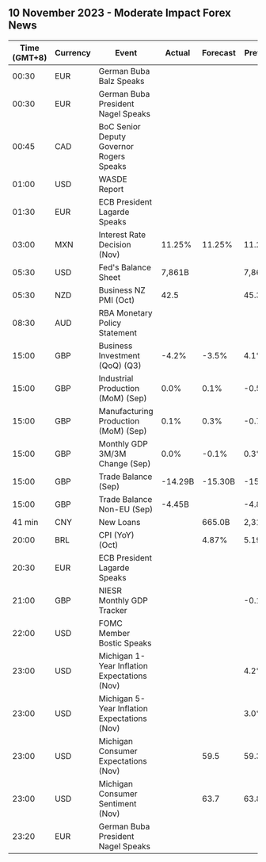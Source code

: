 ## 10 November 2023 - Moderate Impact Forex News

| Time (GMT+8) | Currency | Event | Actual | Forecast | Previous |
|------|----------|-------|--------|----------|----------|
| 00:30 | EUR | German Buba Balz Speaks |  |  |  |
| 00:30 | EUR | German Buba President Nagel Speaks |  |  |  |
| 00:45 | CAD | BoC Senior Deputy Governor Rogers Speaks |  |  |  |
| 01:00 | USD | WASDE Report |  |  |  |
| 01:30 | EUR | ECB President Lagarde Speaks |  |  |  |
| 03:00 | MXN | Interest Rate Decision (Nov) | 11.25% | 11.25% | 11.25% |
| 05:30 | USD | Fed's Balance Sheet | 7,861B |  | 7,867B |
| 05:30 | NZD | Business NZ PMI (Oct) | 42.5 |  | 45.3 |
| 08:30 | AUD | RBA Monetary Policy Statement |  |  |  |
| 15:00 | GBP | Business Investment (QoQ) (Q3) | -4.2% | -3.5% | 4.1% |
| 15:00 | GBP | Industrial Production (MoM) (Sep) | 0.0% | 0.1% | -0.5% |
| 15:00 | GBP | Manufacturing Production (MoM) (Sep) | 0.1% | 0.3% | -0.7% |
| 15:00 | GBP | Monthly GDP 3M/3M Change (Sep) | 0.0% | -0.1% | 0.3% |
| 15:00 | GBP | Trade Balance (Sep) | -14.29B | -15.30B | -15.52B |
| 15:00 | GBP | Trade Balance Non-EU (Sep) | -4.45B |  | -4.83B |
| 41 min | CNY | New Loans |  | 665.0B | 2,310.0B |
| 20:00 | BRL | CPI (YoY) (Oct) |  | 4.87% | 5.19% |
| 20:30 | EUR | ECB President Lagarde Speaks |  |  |  |
| 21:00 | GBP | NIESR Monthly GDP Tracker |  |  | -0.1% |
| 22:00 | USD | FOMC Member Bostic Speaks |  |  |  |
| 23:00 | USD | Michigan 1-Year Inflation Expectations (Nov) |  |  | 4.2% |
| 23:00 | USD | Michigan 5-Year Inflation Expectations (Nov) |  |  | 3.0% |
| 23:00 | USD | Michigan Consumer Expectations (Nov) |  | 59.5 | 59.3 |
| 23:00 | USD | Michigan Consumer Sentiment (Nov) |  | 63.7 | 63.8 |
| 23:20 | EUR | German Buba President Nagel Speaks |  |  |  |
